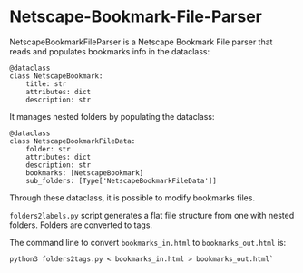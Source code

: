 # Netscape-Bookmark-File-Parser
NetscapeBookmarkFileParser is a Netscape Bookmark File parser that reads and populates bookmarks info in the dataclass:
```
@dataclass
class NetscapeBookmark:
    title: str
    attributes: dict
    description: str
```
It manages nested folders by populating the dataclass:
```
@dataclass
class NetscapeBookmarkFileData:
    folder: str
    attributes: dict
    description: str
    bookmarks: [NetscapeBookmark]
    sub_folders: [Type['NetscapeBookmarkFileData']]
```
Through these dataclass, it is possible to modify bookmarks files.

`folders2labels.py` script generates a flat file structure from one with nested folders. Folders are converted to tags.

The command line to convert `bookmarks_in.html` to `bookmarks_out.html` is:
```
python3 folders2tags.py < bookmarks_in.html > bookmarks_out.html`
```
